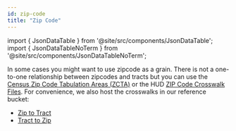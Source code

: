 ```yaml
---
id: zip-code
title: "Zip Code"
---
```


import { JsonDataTable } from '@site/src/components/JsonDataTable';
import { JsonDataTableNoTerm } from '@site/src/components/JsonDataTableNoTerm';

In some cases you might want to use zipcode as a grain. There is not a one-to-one relationship between zipcodes
and tracts but you can use the 
[Census Zip Code Tabulation Areas (ZCTA)](https://www.census.gov/geographies/reference-maps/2010/geo/2010-zcta-rel.html)
or the HUD [ZIP Code Crosswalk Files](https://www.huduser.gov/portal/datasets/usps_crosswalk.html). For convenience,
we also host the crosswalks in our reference bucket: 
- [Zip to Tract](https://tuva-public-resources.s3.amazonaws.com/reference-data/Crosswalks/zip_to_tract.csv_0_0_0.csv)
- [Tract to Zip](https://tuva-public-resources.s3.amazonaws.com/reference-data/Crosswalks/tract_to_zip.csv_0_0_0.csv)
